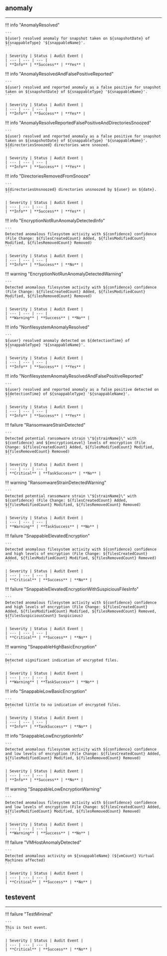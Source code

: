 ## anomaly
---

!!! info "AnomalyResolved"

    ```
    ${user} resolved anomaly for snapshot taken on ${snapshotDate} of ${snappableType} '${snappableName}'.
    ```

    | Severity | Status | Audit Event |
    | --- | --- | --- |
    | **Info** | **Success** | **Yes** |

!!! info "AnomalyResolvedAndFalsePositiveReported"

    ```
    ${user} resolved and reported anomaly as a false positive for snapshot taken on ${snapshotDate} of ${snappableType} '${snappableName}'.
    ```

    | Severity | Status | Audit Event |
    | --- | --- | --- |
    | **Info** | **Success** | **Yes** |

!!! info "AnomalyResolveReportedFalsePositiveAndDirectoriesSnoozed"

    ```
    ${user} resolved and reported anomaly as a false positive for snapshot taken on ${snapshotDate} of ${snappableType} '${snappableName}'.  ${directoriesSnoozed} directories were snoozed.
    ```

    | Severity | Status | Audit Event |
    | --- | --- | --- |
    | **Info** | **Success** | **Yes** |

!!! info "DirectoriesRemovedFromSnooze"

    ```
    ${directoriesUnsnoozed} directories unsnoozed by ${user} on ${date}.
    ```

    | Severity | Status | Audit Event |
    | --- | --- | --- |
    | **Info** | **Success** | **Yes** |

!!! info "EncryptionNotRunAnomalyDetectedInfo"

    ```
    Detected anomalous filesystem activity with ${confidence} confidence (File Change: ${filesCreatedCount} Added, ${filesModifiedCount} Modified, ${filesRemovedCount} Removed)
    ```

    | Severity | Status | Audit Event |
    | --- | --- | --- |
    | **Info** | **Success** | **No** |

!!! warning "EncryptionNotRunAnomalyDetectedWarning"

    ```
    Detected anomalous filesystem activity with ${confidence} confidence (File Change: ${filesCreatedCount} Added, ${filesModifiedCount} Modified, ${filesRemovedCount} Removed)
    ```

    | Severity | Status | Audit Event |
    | --- | --- | --- |
    | **Warning** | **Success** | **No** |

!!! info "NonfilesystemAnomalyResolved"

    ```
    ${user} resolved anomaly detected on ${detectionTime} of ${snappableType} '${snappableName}'.
    ```

    | Severity | Status | Audit Event |
    | --- | --- | --- |
    | **Info** | **Success** | **Yes** |

!!! info "NonfilesystemAnomalyResolvedAndFalsePositiveReported"

    ```
    ${user} resolved and reported anomaly as a false positive detected on ${detectionTime} of ${snappableType} '${snappableName}'.
    ```

    | Severity | Status | Audit Event |
    | --- | --- | --- |
    | **Info** | **Success** | **Yes** |

!!! failure "RansomwareStrainDetected"

    ```
    Detected potential ransomware strain \"${strainName}\" with ${confidence} and ${encryptionLevel} levels of encryption (File Change: ${filesCreatedCount} Added, ${filesModifiedCount} Modified, ${filesRemovedCount} Removed)
    ```

    | Severity | Status | Audit Event |
    | --- | --- | --- |
    | **Critical** | **TaskSuccess** | **No** |

!!! warning "RansomwareStrainDetectedWarning"

    ```
    Detected potential ransomware strain \"${strainName}\" with ${confidence} (File Change: ${filesCreatedCount} Added, ${filesModifiedCount} Modified, ${filesRemovedCount} Removed)
    ```

    | Severity | Status | Audit Event |
    | --- | --- | --- |
    | **Warning** | **TaskSuccess** | **No** |

!!! failure "SnappableElevatedEncryption"

    ```
    Detected anomalous filesystem activity with ${confidence} confidence and high levels of encryption (File Change: ${filesCreatedCount} Added, ${filesModifiedCount} Modified, ${filesRemovedCount} Removed)
    ```

    | Severity | Status | Audit Event |
    | --- | --- | --- |
    | **Critical** | **Success** | **No** |

!!! failure "SnappableElevatedEncryptionWithSuspiciousFilesInfo"

    ```
    Detected anomalous filesystem activity with ${confidence} confidence and high levels of encryption (File Change: ${filesCreatedCount} Added, ${filesModifiedCount} Modified, ${filesRemovedCount} Removed, ${filesSuspiciousCount} Suspicious)
    ```

    | Severity | Status | Audit Event |
    | --- | --- | --- |
    | **Critical** | **Success** | **No** |

!!! warning "SnappableHighBasicEncryption"

    ```
    Detected significant indication of encrypted files.
    ```

    | Severity | Status | Audit Event |
    | --- | --- | --- |
    | **Warning** | **TaskSuccess** | **No** |

!!! info "SnappableLowBasicEncryption"

    ```
    Detected little to no indication of encrypted files.
    ```

    | Severity | Status | Audit Event |
    | --- | --- | --- |
    | **Info** | **TaskSuccess** | **No** |

!!! info "SnappableLowEncryptionInfo"

    ```
    Detected anomalous filesystem activity with ${confidence} confidence and low levels of encryption (File Change: ${filesCreatedCount} Added, ${filesModifiedCount} Modified, ${filesRemovedCount} Removed)
    ```

    | Severity | Status | Audit Event |
    | --- | --- | --- |
    | **Info** | **Success** | **No** |

!!! warning "SnappableLowEncryptionWarning"

    ```
    Detected anomalous filesystem activity with ${confidence} confidence and low levels of encryption (File Change: ${filesCreatedCount} Added, ${filesModifiedCount} Modified, ${filesRemovedCount} Removed)
    ```

    | Severity | Status | Audit Event |
    | --- | --- | --- |
    | **Warning** | **Success** | **No** |

!!! failure "VMHostAnomalyDetected"

    ```
    Detected anomalous activity on ${snappableName} (${vmCount} Virtual Machines affected)
    ```

    | Severity | Status | Audit Event |
    | --- | --- | --- |
    | **Critical** | **Success** | **No** |


## testevent
---

!!! failure "TestMinimal"

    ```
    This is test event.
    ```

    | Severity | Status | Audit Event |
    | --- | --- | --- |
    | **Critical** | **Success** | **No** |

